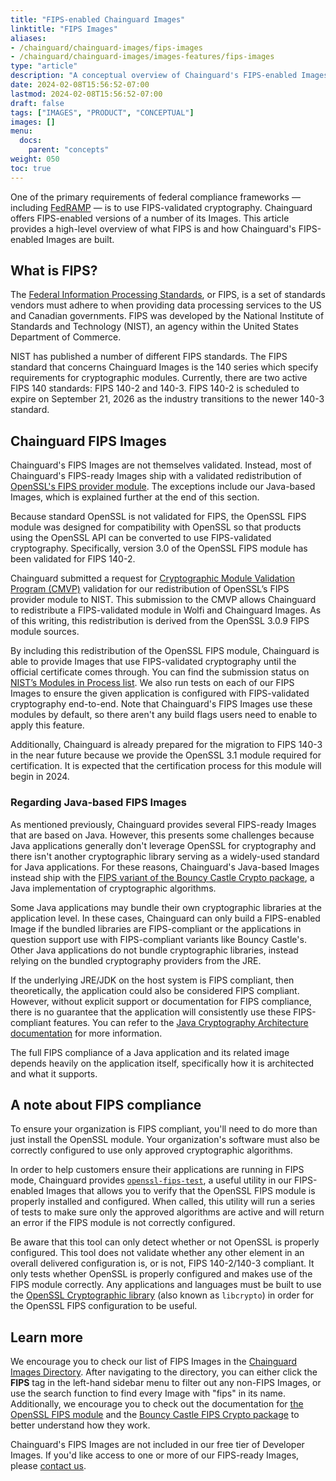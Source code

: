 ```yaml
---
title: "FIPS-enabled Chainguard Images"
linktitle: "FIPS Images"
aliases: 
- /chainguard/chainguard-images/fips-images
- /chainguard/chainguard-images/images-features/fips-images
type: "article"
description: "A conceptual overview of Chainguard's FIPS-enabled Images."
date: 2024-02-08T15:56:52-07:00
lastmod: 2024-02-08T15:56:52-07:00
draft: false
tags: ["IMAGES", "PRODUCT", "CONCEPTUAL"]
images: []
menu:
  docs:
    parent: "concepts"
weight: 050
toc: true
---
```


One of the primary requirements of federal compliance frameworks — including [FedRAMP](https://www.fedramp.gov/program-basics/) — is to use FIPS-validated cryptography. Chainguard offers FIPS-enabled versions of a number of its Images. This article provides a high-level overview of what FIPS is and how Chainguard's FIPS-enabled Images are built.


## What is FIPS?

The [Federal Information Processing Standards](https://www.nist.gov/itl/publications-0/federal-information-processing-standards-fips), or FIPS, is a set of standards vendors must adhere to when providing data processing services to the US and Canadian governments. FIPS was developed by the National Institute of Standards and Technology (NIST), an agency within the United States Department of Commerce. 

NIST has published a number of different FIPS standards. The FIPS standard that concerns Chainguard Images is the 140 series which specify requirements for cryptographic modules. Currently, there are two active FIPS 140 standards: FIPS 140-2 and 140-3. FIPS 140-2 is scheduled to expire on September 21, 2026 as the industry transitions to the newer 140-3 standard. 

## Chainguard FIPS Images

Chainguard's FIPS Images are not themselves validated. Instead, most of Chainguard's FIPS-ready Images ship with a validated redistribution of [OpenSSL's FIPS provider module](https://www.openssl.org/docs/manmaster/man7/fips_module.html). The exceptions include our Java-based Images, which is explained further at the end of this section.

Because standard OpenSSL is not validated for FIPS, the OpenSSL FIPS module was designed for compatibility with OpenSSL so that products using the OpenSSL API can be converted to use FIPS-validated cryptography. Specifically, version 3.0 of the OpenSSL FIPS module has been validated for FIPS 140-2. 

Chainguard submitted a request for [Cryptographic Module Validation Program (CMVP)](https://csrc.nist.gov/projects/cryptographic-module-validation-program) validation for our redistribution of OpenSSL’s FIPS provider module to NIST.  This submission to the CMVP allows Chainguard to redistribute a FIPS-validated module in Wolfi and Chainguard Images. As of this writing, this redistribution is derived from the OpenSSL 3.0.9 FIPS module sources.

By including this redistribution of the OpenSSL FIPS module, Chainguard is able to provide Images that use FIPS-validated cryptography until the official certificate comes through. You can find the submission status on [NIST’s Modules in Process list](https://csrc.nist.gov/Projects/cryptographic-module-validation-program/modules-in-process/Modules-In-Process-List). We also run tests on each of our FIPS Images to ensure the given application is configured with FIPS-validated cryptography end-to-end. Note that Chainguard's FIPS Images use these modules by default, so there aren't any build flags users need to enable to apply this feature.

Additionally, Chainguard is already prepared for the migration to FIPS 140-3 in the near future because we provide the OpenSSL 3.1 module required for certification. It is expected that the certification process for this module will begin in 2024.

### Regarding Java-based FIPS Images
As mentioned previously, Chainguard provides several FIPS-ready Images that are based on Java. However, this presents some challenges because Java applications generally don't leverage OpenSSL for cryptography and there isn't another cryptographic library serving as a widely-used standard for Java applications. For these reasons, Chainguard's Java-based Images instead ship with the [FIPS variant of the Bouncy Castle Crypto package](https://www.bouncycastle.org/fips_faq.html), a Java implementation of cryptographic algorithms. 

Some Java applications may bundle their own cryptographic libraries at the application level. In these cases, Chainguard can only build a FIPS-enabled Image if the bundled libraries are FIPS-compliant or the applications in question support use with FIPS-compliant variants like Bouncy Castle's. Other Java applications do not bundle cryptographic libraries, instead relying on the bundled cryptography providers from the JRE.

If the underlying JRE/JDK on the host system is FIPS compliant, then theoretically, the application could also be considered FIPS compliant. However, without explicit support or documentation for FIPS compliance, there is no guarantee that the application will consistently use these FIPS-compliant features. You can refer to the [Java Cryptography Architecture documentation](https://docs.oracle.com/en/java/javase/21/security/java-cryptography-architecture-jca-reference-guide.html#GUID-2BCFDD85-D533-4E6C-8CE9-29990DEB0190) for more information.

The full FIPS compliance of a Java application and its related image depends heavily on the application itself, specifically how it is architected and what it supports.

## A note about FIPS compliance

To ensure your organization is FIPS compliant, you'll need to do more than just install the OpenSSL module. Your organization's software must also be correctly configured to use only approved cryptographic algorithms. 

In order to help customers ensure their applications are running in FIPS mode, Chainguard provides [`openssl-fips-test`](https://github.com/chainguard-dev/openssl-fips-test), a useful utility in our FIPS-enabled Images that allows you to verify that the OpenSSL FIPS module is properly installed and configured. When called, this utility will run a series of tests to make sure only the approved algorithms are active and will return an error if the FIPS module is not correctly configured.

Be aware that this tool can only detect whether or not OpenSSL is properly configured. This tool does not validate whether any other element in an overall delivered configuration is, or is not, FIPS 140-2/140-3 compliant. It only tests whether OpenSSL is properly configured and makes use of the FIPS module correctly. Any applications and languages must be built to use the [OpenSSL Cryptographic library](https://www.openssl.org/docs/man3.0/man7/crypto.html) (also known as `libcrypto`) in order for the OpenSSL FIPS configuration to be useful.


## Learn more

We encourage you to check our list of FIPS Images in the [Chainguard Images Directory](https://images.chainguard.dev/). After navigating to the directory, you can either click the **FIPS** tag in the left-hand sidebar menu to filter out any non-FIPS Images, or use the search function to find every Image with "fips" in its name. Additionally, we encourage you to check out the documentation for [the OpenSSL FIPS module](https://www.openssl.org/docs/manmaster/man7/fips_module.html) and the [Bouncy Castle FIPS Crypto package](https://www.bouncycastle.org/fips_faq.html) to better understand how they work.

Chainguard's FIPS Images are not included in our free tier of Developer Images. If you'd like access to one or more of our FIPS-ready Images, please [contact us](https://www.chainguard.dev/contact?utm_source=docs).